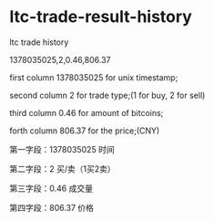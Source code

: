 ltc-trade-result-history
========================

ltc trade history

1378035025,2,0.46,806.37

first column 1378035025 for unix timestamp;

second column 2 for trade type;(1 for buy, 2 for sell)

third column 0.46 for amount of bitcoins;

forth column 806.37 for the price;(CNY)

第一字段：1378035025 时间

第二字段：2 买/卖（1买2卖）

第三字段：0.46 成交量

第四字段：806.37 价格
